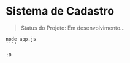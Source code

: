 <h1> Sistema de Cadastro </h1>

> Status do Projeto: Em desenvolvimento...

```
node app.js
```'

:0
